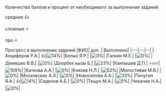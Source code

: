 Количество баллов и процент от необходимого за выполнение заданий

средние :+1:

сложные :star:

про :fire: 

Прогресс в выполнении заданий 
|ФИО| доп. | Выполнено|
|---|--:|--|
|Анциферов Р.А.|  :+1:|![14%](https://progress-bar.xyz/14/?title=3)|
|Белых Я.Р.|  |![0%](https://progress-bar.xyz/0/?title=-3&color=ff0000)|
|Галкин М.Е.|  |![0%](https://progress-bar.xyz/0/?title=-5&color=ff0000)|
|Демешко В.В.|  |![0%](https://progress-bar.xyz/0/?title=-5&color=ff0000)|
|Доорбек кызы Б.|  |![23%](https://progress-bar.xyz/23/?title=5)|
|Кантышев Д.П.|  :star::fire::fire:|![109%](https://progress-bar.xyz/109/?title=зчт)|
|Каткова А.А.|  |![0%](https://progress-bar.xyz/0/?title=0)|
|Князев Н.Л.|  |![52%](https://progress-bar.xyz/52/?title=11)|
|Милостивая М.В.|  |![0%](https://progress-bar.xyz/0/?title=-1&color=ff0000)|
|Московских А.Э.|  |![0%](https://progress-bar.xyz/0/?title=-1&color=ff0000)|
|Новоселова А.А.|  |![33%](https://progress-bar.xyz/33/?title=7)|
|Пичугин Я.А.|  :+1:|![14%](https://progress-bar.xyz/14/?title=3)|
|Сиденов А.Б.|  |![0%](https://progress-bar.xyz/0/?title=-5&color=ff0000)|
|Тещук М.А.|  |![0%](https://progress-bar.xyz/0/?title=0)|
|Чихачев Н.А.|  |![0%](https://progress-bar.xyz/0/?title=0)|





















